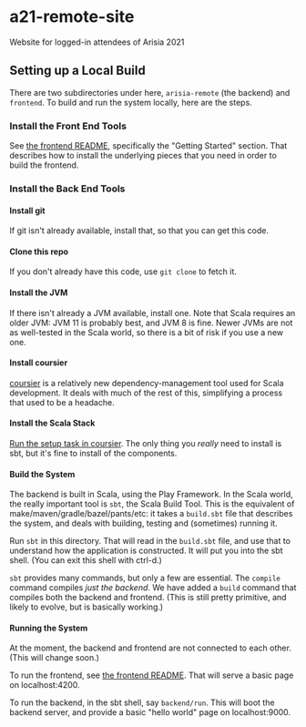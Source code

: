 # a21-remote-site
Website for logged-in attendees of Arisia 2021

## Setting up a Local Build

There are two subdirectories under here, `arisia-remote` (the
backend) and `frontend`. To build and run the system locally,
here are the steps.

### Install the Front End Tools

See [the frontend README](frontend/README.md), specifically the
"Getting Started" section. That describes how to install the
underlying pieces that you need in order to build the frontend.

### Install the Back End Tools

#### Install git

If git isn't already available, install that, so that you can
get this code.

#### Clone this repo

If you don't already have this code, use `git clone` to fetch it.

#### Install the JVM

If there isn't already a JVM available, install one. Note that
Scala requires an older JVM: JVM 11 is probably best, and JVM 8
is fine. Newer JVMs are not as well-tested in the Scala world,
so there is a bit of risk if you use a new one.

#### Install coursier

[coursier](https://get-coursier.io/docs/cli-installation) is a
relatively new dependency-management tool used for Scala
development. It deals with much of the rest of this, simplifying
a process that used to be a headache.

#### Install the Scala Stack

[Run the setup task in coursier](https://get-coursier.io/docs/cli-setup).
The only thing you *really* need to install is sbt, but it's
fine to install of the components.

#### Build the System

The backend is built in Scala, using the Play Framework. In the
Scala world, the really important tool is `sbt`, the Scala Build
Tool. This is the equivalent of make/maven/gradle/bazel/pants/etc:
it takes a `build.sbt` file that describes the system, and
deals with building, testing and (sometimes) running it.

Run `sbt` in this directory. That will read in the `build.sbt`
file, and use that to understand how the application is
constructed. It will put you into the sbt shell. (You can
exit this shell with ctrl-d.)

`sbt` provides many commands, but only a few are essential. The
`compile` command compiles *just the backend*. We have added a
`build` command that compiles both the backend and frontend.
(This is still pretty primitive, and likely to evolve, but is
basically working.)

#### Running the System

At the moment, the backend and frontend are not connected to
each other. (This will change soon.)

To run the frontend, see [the frontend README](frontend/README.md).
That will serve a basic page on localhost:4200.

To run the backend, in the sbt shell, say `backend/run`. This will boot
the backend server, and provide a basic "hello world" page on
localhost:9000.
